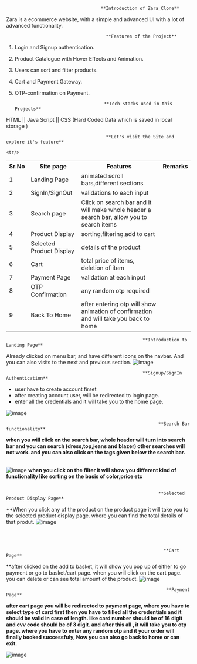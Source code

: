                                         **Introduction of Zara_Clone**
Zara is a ecommerce website, with a simple and advanced UI with a lot of advanced functionality.

                                          **Features of the Project**

1. Login and Signup authentication.
2. Product Catalogue with Hover Effects and Animation.
3. Users can sort and filter products.
4. Cart and Payment Gateway.
5. OTP-confirmation on Payment.

                                         **Tech Stacks used in this Projects**
                                         
HTML || Java Script  || CSS (Hard Coded Data which is saved in local storage )


                                          **Let's visit the Site and explore it's feature**
                                          
<table>
  <tr>
    <th>Sr.No</th>
        <th>Site page</th>
        <th>Features</th>
    <th>Remarks</th>
  </tr>
  
  <tr>
    <td>1</td>
        <td>Landing Page</td>
        <td>animated scroll bars,different sections </td>
        
  </tr>
  <tr>
        <td>2</td>
        <td>SignIn/SignOut</td>
        <td>validations to each input</td>
        
        
  </tr>
  <tr>
        <td>3</td>
        <td>Search page</td>
        <td>Click on search bar and it will make whole header a search bar, allow you to search items</td>
        
  </tr>
  <tr>
      <td>4</td>
        <td>Product Display</td>
        <td>sorting,filtering,add to cart</td>
        
  </tr>
  <tr>
        <td>5</td>
            <td>Selected Product Display</td>
            <td>details of the product</td>
        
    <tr/>
  <tr>
        <td>6</td>
        <td>Cart</td>
         <td>total price of items, deletion of item</td>
        
  </tr>
  <tr>
        <td>7</td>
    <td>Payment Page</td>
    <td>validation at each input</td>
        
  </tr>
  <tr>
        <td>8</td>
    <td>OTP Confirmation</td>
    <td>any random otp required</td>
        
  </tr>
  <tr>
        <td>9</td>
    <td>Back To Home</td>
    <td>after entering otp will show animation of confirmation and will take you back to home</td>
        
  </tr>
</table>

                                                        **Introduction to Landing Page**
 
Already clicked on menu bar, and have different icons on the navbar. And you can also visits to the next and previous section.
![image](https://user-images.githubusercontent.com/93375038/153738847-82830cbb-a14c-47bc-afb1-28e9ca4725a1.png)

                                                        **Signup/SignIn Authentication**
 <ul>
  <li>
    user have to create account firset 
  </li>
  <li>
    after creating account user, will be redirected to login page.
  </li>
  <li>
  enter all the credentials and it will take you to the home page.
  </li>
  </ul>

![image](https://user-images.githubusercontent.com/93375038/153739078-9ca5f52e-afc5-453e-8125-959f01255d18.png)





                                                              **Search Bar functionality**
**when you will click on the search bar, whole header will turn into search bar and you can search (dress,top,jeans and blazer) other searches will not work. and you can also click on the tags given below the search bar.**
<br/>
<br/>





![image](https://user-images.githubusercontent.com/93375038/153739168-c990eace-bf81-4d64-ae05-546dc5231306.png)
**when you click on the filter it will show you different kind of functionality like sorting on the basis of color,price etc**
<br/>
<br/>





                                                              **Selected Product Display Page**
**When you click any of the product on the product page it will take you to the selected product display page. where you can find the total details of that produt.
![image](https://user-images.githubusercontent.com/93375038/153739224-295a99d3-6ec2-4747-975e-6dfcb6204861.png)

<br/>
<br/>

                                                                **Cart Page**
**after clicked on the add to basket, it will show you pop up of either to go payment or go to basket/cart page. when you will click on the cart page. you can delete or can see total amount of the product.
![image](https://user-images.githubusercontent.com/93375038/153739352-0b1170c5-a812-4925-96db-99a11dcaf26f.png)

                                                              
                                                                 **Payment Page**
**after cart page you will be redirected to payment page, where you have to select type of card first then you have to filled all the credentials and it should be valid in case of length. like card number should be of 16 digit and cvv code should be of 3 digit. and after this all , it will take you to otp page. where you have to enter any random otp and it your order will finally booked successfuly, Now you can also go back to home or can exit.**

![image](https://user-images.githubusercontent.com/93375038/153739491-23718af2-d88b-4e08-82c2-d6d73d73cc5a.png)




